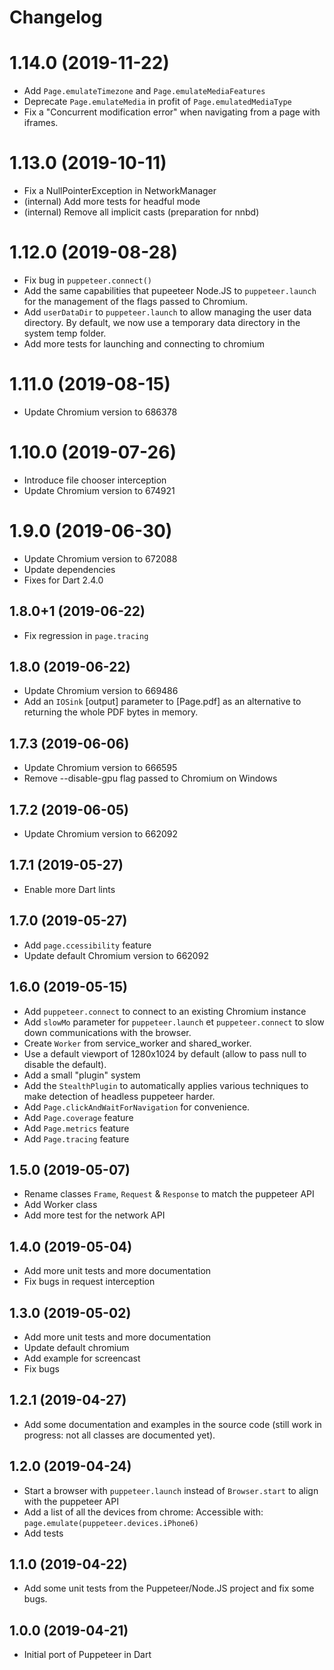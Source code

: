 # Changelog

# 1.14.0 (2019-11-22)
- Add `Page.emulateTimezone` and `Page.emulateMediaFeatures`
- Deprecate `Page.emulateMedia` in profit of `Page.emulatedMediaType`
- Fix a "Concurrent modification error" when navigating from a page with iframes.

# 1.13.0 (2019-10-11)
- Fix a NullPointerException in NetworkManager
- (internal) Add more tests for headful mode
- (internal) Remove all implicit casts (preparation for nnbd)

# 1.12.0 (2019-08-28)
- Fix bug in `puppeteer.connect()`
- Add the same capabilities that pupeeteer Node.JS to `puppeteer.launch` for the management of the flags passed to Chromium.
- Add `userDataDir` to `puppeteer.launch` to allow managing the user data directory.
  By default, we now use a temporary data directory in the system temp folder.
- Add more tests for launching and connecting to chromium

# 1.11.0 (2019-08-15)
- Update Chromium version to 686378

# 1.10.0 (2019-07-26)
- Introduce file chooser interception
- Update Chromium version to 674921

# 1.9.0 (2019-06-30)
- Update Chromium version to 672088
- Update dependencies
- Fixes for Dart 2.4.0

## 1.8.0+1 (2019-06-22)
- Fix regression in `page.tracing`

## 1.8.0 (2019-06-22)
- Update Chromium version to 669486
- Add an `IOSink` [output] parameter to [Page.pdf] as an alternative to returning the whole PDF bytes in memory.

## 1.7.3 (2019-06-06)
- Update Chromium version to 666595
- Remove --disable-gpu flag passed to Chromium on Windows

## 1.7.2 (2019-06-05)
- Update Chromium version to 662092

## 1.7.1 (2019-05-27)
- Enable more Dart lints

## 1.7.0 (2019-05-27)
- Add `page.ccessibility` feature
- Update default Chromium version to 662092

## 1.6.0 (2019-05-15)
- Add `puppeteer.connect` to connect to an existing Chromium instance
- Add `slowMo` parameter for `puppeteer.launch` et `puppeteer.connect` to slow down communications with the browser.
- Create `Worker` from service_worker and shared_worker.
- Use a default viewport of 1280x1024 by default (allow to pass null to disable the default).
- Add a small "plugin" system
- Add the `StealthPlugin` to automatically applies various techniques to make detection of headless puppeteer harder.
- Add `Page.clickAndWaitForNavigation` for convenience.
- Add `Page.coverage` feature
- Add `Page.metrics` feature
- Add `Page.tracing` feature

## 1.5.0 (2019-05-07)
- Rename classes `Frame`, `Request` & `Response` to match the puppeteer API
- Add Worker class
- Add more test for the network API

## 1.4.0 (2019-05-04)
- Add more unit tests and more documentation
- Fix bugs in request interception

## 1.3.0 (2019-05-02)
- Add more unit tests and more documentation
- Update default chromium
- Add example for screencast
- Fix bugs

## 1.2.1 (2019-04-27)

- Add some documentation and examples in the source code (still work in
progress: not all classes are documented yet).

## 1.2.0 (2019-04-24)

- Start a browser with `puppeteer.launch` instead of
`Browser.start` to align with the puppeteer API
- Add a list of all the devices from chrome:
Accessible with: `page.emulate(puppeteer.devices.iPhone6)`
- Add tests

## 1.1.0 (2019-04-22)

- Add some unit tests from the Puppeteer/Node.JS project and fix some bugs.

## 1.0.0 (2019-04-21)

- Initial port of Puppeteer in Dart
